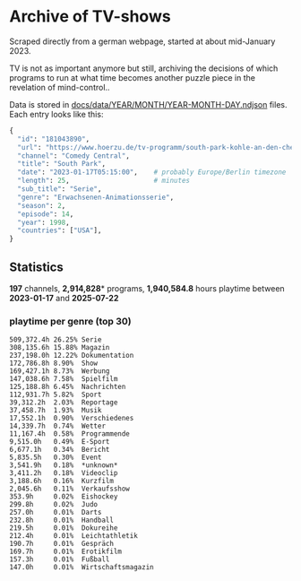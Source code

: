 # Archive of TV-shows

Scraped directly from a german webpage, started at about mid-January 2023.

TV is not as important anymore but still, archiving the decisions of which programs to run at what time
becomes another puzzle piece in the revelation of mind-control.. 

Data is stored in [docs/data/YEAR/MONTH/YEAR-MONTH-DAY.ndjson](docs/data/) files. 
Each entry looks like this:

```python
{
  "id": "181043890", 
  "url": "https://www.hoerzu.de/tv-programm/south-park-kohle-an-den-chefkoch/bid_181043890/", 
  "channel": "Comedy Central", 
  "title": "South Park", 
  "date": "2023-01-17T05:15:00",    # probably Europe/Berlin timezone 
  "length": 25,                     # minutes 
  "sub_title": "Serie", 
  "genre": "Erwachsenen-Animationsserie", 
  "season": 2, 
  "episode": 14, 
  "year": 1998, 
  "countries": ["USA"],
}
```

## Statistics

**197** channels, **2,914,828*** programs, **1,940,584.8** hours playtime between **2023-01-17** and **2025-07-22**


### playtime per genre (top 30)

    509,372.4h 26.25% Serie
    308,135.6h 15.88% Magazin
    237,198.0h 12.22% Dokumentation
    172,786.8h 8.90%  Show
    169,427.1h 8.73%  Werbung
    147,038.6h 7.58%  Spielfilm
    125,188.8h 6.45%  Nachrichten
    112,931.7h 5.82%  Sport
    39,312.2h  2.03%  Reportage
    37,458.7h  1.93%  Musik
    17,552.1h  0.90%  Verschiedenes
    14,339.7h  0.74%  Wetter
    11,167.4h  0.58%  Programmende
    9,515.0h   0.49%  E-Sport
    6,677.1h   0.34%  Bericht
    5,835.5h   0.30%  Event
    3,541.9h   0.18%  *unknown*
    3,411.2h   0.18%  Videoclip
    3,188.6h   0.16%  Kurzfilm
    2,045.6h   0.11%  Verkaufsshow
    353.9h     0.02%  Eishockey
    299.8h     0.02%  Judo
    257.0h     0.01%  Darts
    232.8h     0.01%  Handball
    219.5h     0.01%  Dokureihe
    212.4h     0.01%  Leichtathletik
    190.7h     0.01%  Gespräch
    169.7h     0.01%  Erotikfilm
    157.3h     0.01%  Fußball
    147.0h     0.01%  Wirtschaftsmagazin
